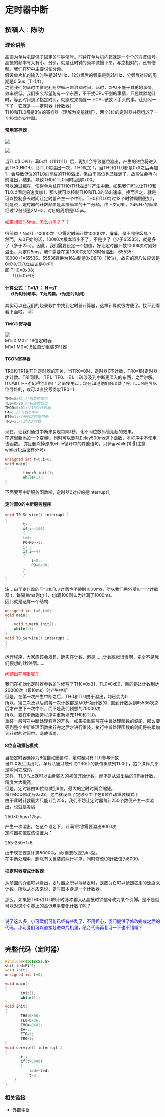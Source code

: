定时器中断
======
撰稿人：陈功
-----
### 理论讲解
晶振为单片机提供了固定的时钟信号。时钟在单片机内部就是一个个的方波信号。晶振的频率有大有小，分频，就是让时钟的频率减慢下来，与之相对的，还有倍频。我们在51中主要讨论分频。  
假设单片机的输入时钟是24MHz，12分频后的频率是则2MHz，分频后对应的周期是0.5us（T=1/f）。  
之前我们的延时主要是利用空循环来浪费时间，此时，CPU不能干其他的事情，效率很低。我们多么希望能有一个东西，不干扰CPU干别的事情，只是默默地计时，等到时间到了指定时间，就跑过来提醒一下CPU该放下手头的事，让灯闪一下了，它就是——定时器（计数器）  
TH0和TL0都是8位的寄存器（理解为变量就好），两个8位的定时器共同组成了一个16位的定时器。
#### 常用寄存器
![](C51MCU_photos/定时器中断/TMOD1.png)<br>

![](C51MCU_photos/定时器中断/TCON1.png)<br>
<br>
当TL0(LOW)计满0xff（11111111）后，再加1会导致低位溢出，产生的进位将进入到TH0(HIGH)，即TL0每溢出一次，TH0就加 1，当TH0和TL0都是0xff之后再加1，会导致低位的TL0向高位的TH0溢出，但由于高位也已经满了，故高位会再向前溢出，结果，导致TH0和TL0同时回到0x00。  
可以通过编程，使得单片机在TH0/TH1溢出时产生中断。如果我们可以让TH0和TL0以固定的速度加1，那么就可以控制TH0和TL0的溢出速率。换而言之，就是可以控制多长时间让定时器产生一个中断。TH0和TL0每过12个时钟周期便加1，就是说，定时器的计数频率是晶振频率的十二分频。由上文可知，24MHz的频率经过12分频是2MHz，对应的周期是0.5μs。 <br> <br> 
 <font color=#FF0000 >如果想延时5ms，怎么办呢？？？<br></font><br> 
很简单！N=t/T=10000次，只需定时器计数10000次，嘻嘻，是不是很容易？  
然而，从0开始的话，10000次根本溢出不了，不是少了（少于65535），就是多了（多于255）。因此，我们需要设定一个初值，好让定时器计数10000次时刚好溢出。为定时5ms，我们需要在第10000次加1的时候溢出，65535-10000+1=55536。55536转换为16进制是0xD8F0（16位），故它的高八位应该是0xD8,低八位应该是0xF0.  
即:TH0=0xD8;<br>
 &ensp;  &ensp;   TL0=0xF0;  
 #### 计算公式  ：T=1/f  ； N=t/T   <br>         &ensp;  （f为时钟频率，T为周期，t为定时时间）
其实可以在我们的烧录软件中找到定时器计算器，这样计算就很方便了。找不到看看下面啦。
![](C51MCU_photos/定时器中断/计算小工具.png)
#### TMOD寄存器
![](C51MCU_photos/定时器中断/TMOD.png)<br>
M1=0 M0=1  16位定时器<br>
M1=1 M0=0  8位自动重装定时器

#### TCON寄存器
TR0和TR1是开启定时器的开关，当TR0=0时，定时器0不计数，TR0=1时定时器才计数。TR1同理。
TF1、TF0、IE1、IE0涉及到中断更深入的东西，之后讲解。<br>
IT0和IT1~~还记得他们吗？之前使用过，现在知道他们的出处了吧
TCON是可以位寻址的，故可以直接写类似TR0=1  
  
```C
TH0=0xB1;//初值的高位  
TL0=0xE0;//初值的低位  
TMOD=0x01;//16位计时器  
EA=1;//开启总中断  
ET0=1;//开启定时器中断  
TR0=1;//启动定时器  
````
现在，让我们通过中断来实现每隔1秒，让不同位数码管亮起的效果。  
在这里新添加一个变量t，同时可以删除Delay500ms这个函数，本程序中不使用该函数。
并且删除掉原来while循环中的其他语句，只保留while(1);(注意while(1);后面有分号)  
```C
unsigned int t=0,i=0;  
void main()  
{  
        timer0_init();  
        while(1)；  
}
```
下面要写中断服务函数啦，定时器0对应的是interrupt1。  
#### 定时器0的中断服务程序
```C
void T0_Service() interrupt 1  
{  
    	t++;  
        if(t==100)  
        {  
        t=0;  
        P0=P0>>1;  
        i++;  
        if(i==4)  
		{  
        	i=0;  
            P0=0x08;
		}  
        }
}
```
注：由于定时器的TH0和TL0计满也不能到1000ms，所以我们另外增加一个计数器 t，每隔10ms则t加1，t加满100则认为计满了1000ms。<br>
因此就是这样一个结构:<br>
```C
unsigned int t=0,i=0;
void main()
{
	void timer0_init()；
	while(1);
}
void T0_Service() interrupt 1
{
}
```
运行程序，大家应该会发现，确实在计数，但是……计数貌似很慢啊，完全不是我们预想的1秒钟啊……

 <font color=#FF0000>问题出在哪里呢？</font><br> 

我们在初始化定时器参数的时候写了TH0=0xB1，TL0=0xE0，目的是让计数到达20000次（即10ms）时产生中断<br>
但是，在第一次产生中断之后，TH0和TL0由于溢出，均已变为0<br>
所以，第二次及以后的每一次计数都是从0开始计数的，直到计数达到65536次之后才产生下一次中断，而不是我们预想的20000次<br>
所以，要在中断服务程序中重新填充TH0和TL0。<br>
重装一般写在中断处理程序的开头。如果把重装写在中断处理函数的结尾，那么要等到整个中断处理函数执行完之后才进行重装，执行中断处理函数的时间将被累加到计时的时间中，造成误差。
#### 8位自动重装模式
当把定时器选择为8位自动重装时，定时器只有TL0参与计数<br>
当TL0发生溢出时，单片机通过硬件把TH0中的数值重装到TL0中，这个操作几乎是瞬间完成的。<br>
这样，TL0马上就可以由新装入的初值开始计数，而不是从溢出后的0开始计数，精度大大提高。<br>
但是，定时器由16位缩减到8位，最大的定时时间会缩短。<br>
将TMOD修改为0x02，这样就设置了定时器工作在8位自动重装模式下<br>
由于此时计数最大只能计到255，我们不妨让定时器每计250个数便产生一次溢出，也就是每隔

250×0.5μs=125μs

产生一次溢出。在这个设定下，计满1秒钟需要溢出8000次  <br>
定时器初值应该设置为：

255-250+1=6
  
由于现在要累计满8000次，故t需要改变为int型。<br>
在中断处理中，删除有关重装的两行程序，同时修改t的计数值为8000。    
#### 把定时器变成计数器  
从前面的介绍可以看出，定时器之所以能够定时，是因为它可以按照固定的速度来计数，所以从本质来说，定时器本身是一个计数器。

那么，如果把TH0和TL0的计时脉冲输入从晶振时钟信号改为某个引脚，是不是就可以对这个引脚上的高低电平变化计数了呢？	<br>	<br>

 <font color=#0000FF >说了这么多，小可爱们可能已经有些乱了，不用担心，我们提供了修改完成之后的代码，小可爱们可以直接烧进单片机里，结合代码再复习一下也不错哦？<br></font><br> 
 

## 完整代码（定时器）
 ```C
#include<stc12c5a.h>  
sbit led=P3^6;
void init();
unsigned int t=0;

void main()
{
        init();
	    while(1);
}
void init()
{
	    TH0=0X06;
	    TL0=0X06;
	    TMOD=0X02;
	    EA=1;
        ET0=1;
	    TR0=1;
}
void service() interrupt 1
{
        t++;
	    if(t>8000)
	    {
	        led=~led;
	        t=0;
     }
}
````
### 相关链接：
* [外部中断](/C51MCU/)